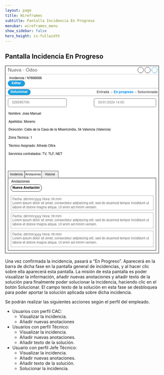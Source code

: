 ```yaml
---
layout: page
title: Wireframes
subtitle: Pantalla Incidencia En Progreso
menubar: wireframes_menu
show_sidebar: false
hero_height: is-fullwidth
---
```


## Pantalla Incidencia En Progreso
<p align="center">
  <img src="../img/mod.enprogreso.incidencia.v1.jpg" alt="Imagen pantalla incidencia en progreso">
</p>
Una vez confirmada la incidencia, pasará a “En Progreso”. Aparecerá en la barra de dicha fase en la pantalla general de incidencias, y al hacer clic sobre ella aparecerá esta pantalla. 
La misión de esta pantalla es poder visualizar la información, añadir nuevas anotaciones y añadir texto de la solución para finalmente poder solucionar la incidencia, haciendo clic en el botón Solucionar.
El campo texto de la solución en esta fase se desbloquea para poder aportar la solución aplicada sobre dicha incidencia.

Se podrán realizar las siguientes acciones según el perfil del empleado.
- Usuarios con perfil CAC:
    - Visualizar la incidencia.
    - Añadir nuevas anotaciones
- Usuarios con perfil Técnico:
    - Visualizar la incidencia.
    - Añadir nuevas anotaciones.
    - Añadir texto de la solución.
- Usuario con perfil Jefe Técnico:
    - Visualizar la incidencia.
    - Añadir nuevas anotaciones.
    - Añadir texto de la solución.
    - Solucionar la incidencia.